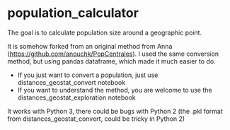 # population_calculator

The goal is to calculate population size around a geographic point.

It is somehow forked from an original method from Anna (https://github.com/anouchk/PopCentrales). I used the same conversion method, but using pandas dataframe, which made it much easier to do.
* If you just want to convert a population, just use distances_geostat_convert notebook
* If you want to understand the method, you are welcome to use the distances_geostat_exploration notebook

It works with Python 3, there could be bugs with Python 2 (the .pkl format from distances_geostat_convert, could be tricky in Python 2)
